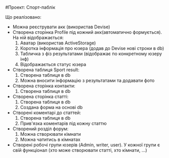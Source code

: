 #Проект: Спорт-паблік

Що реалізовано:

* Можна реєструвати акк (використав Devise)
* Створена сторінка Profile під кожний акк(автоматично формується). На ній відображається:
  1. Аватар (використав ActiveStorage)
  2. Коротка інформація про юзера (додав до Devise нові строки в db)
  3. Табличка з фіз результатами (відображає по конкретному юзеру інф)
  4. Відображається статус юзера
* Створена таблиця Sport result:
  1. Створена таблиця в db
  2. Можна вносити інформацію з результатами та додавати фото
* Створена сторінка контакти:
  1. Створена таблиця в db
* Створена сторінка статті:
  1. Створена таблиця в db
  2. Создана форма на основі db
* Створені коментарі до статтей:
  1. Створена таблиця в db
  2. Прив'язка коментарів під кожну статтю
* Створений розділ форум:
  1. Можна створювати кімнати
  2. Можна чатитись в кімнатах 
* Створені робочі групи юзерів (Admin, writer, user). У кожної групи є свій функціонал (хто може створювати статті, хто кімнати, ...)
